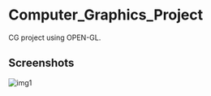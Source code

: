 # Computer_Graphics_Project
CG project using OPEN-GL.
## Screenshots 
![img1](https://github.com/[JatinGoyal123]/[Computer_Graphics_Project]/blob/[master]/1.jpg?raw=true)
